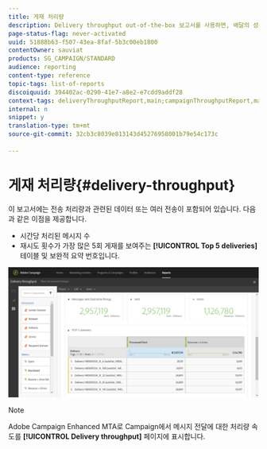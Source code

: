 ```yaml
---
title: 게재 처리량
description: Delivery throughput out-of-the-box 보고서를 사용하면, 배달의 성공에 대해 학습합니다.
page-status-flag: never-activated
uuid: 51888b63-f507-43ea-8faf-5b3c00eb1800
contentOwner: sauviat
products: SG_CAMPAIGN/STANDARD
audience: reporting
content-type: reference
topic-tags: list-of-reports
discoiquuid: 394402ac-0290-41e7-a8e2-e7cdd9addf28
context-tags: deliveryThroughputReport,main;campaignThroughputReport,main;programThroughputReport,main
internal: n
snippet: y
translation-type: tm+mt
source-git-commit: 32cb3c8039e813143d45276958001b79e54c173c

---
```



# 게재 처리량{#delivery-throughput}

이 보고서에는 전송 처리량과 관련된 데이터 또는 여러 전송이 포함되어 있습니다. 다음과 같은 이점을 제공합니다.

* 시간당 처리된 메시지 수
* 재시도 횟수가 가장 많은 5회 게재를 보여주는 **[!UICONTROL Top 5 deliveries]** 테이블 및 보완적 요약 번호입니다.

![](assets/delivery_reports_1.png)

>[!NOTE]
>
>Adobe Campaign Enhanced MTA로 Campaign에서 메시지 전달에 대한 처리량 속도를 **[!UICONTROL Delivery throughput]** 페이지에 표시합니다.
